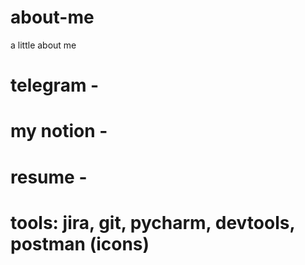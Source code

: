 # about-me
a little about me
# telegram - 
# my notion - 
# resume - 
# tools: jira, git, pycharm, devtools, postman (icons) 
